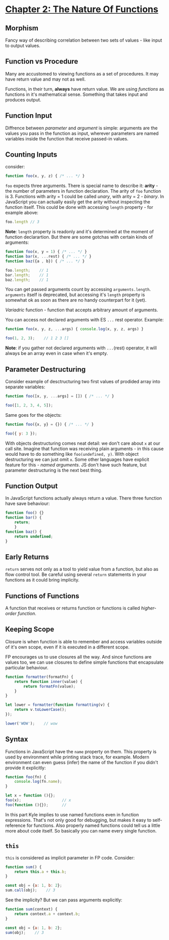 # [Chapter 2: The Nature Of Functions](https://github.com/getify/Functional-Light-JS/blob/master/manuscript/ch2.md/#chapter-2-the-nature-of-functions)

## Morphism

Fancy way of describing correlation between two sets of values - like input to output values. 

## Function vs Procedure

Many are accustomed to viewing functions as a set of procedures. It may have return value and may not as well.

Functions, in their turn, **always** have return value. We are using *functions* as functions in it's mathematical sense. Something that takes input and produces output.

## Function Input

Diffrence between *parameter* and *argument* is simple: arguments are the values you pass in the function as input, wherever parameters are named variables inside the function that receive passed-in values.

## Counting Inputs

consider:

```JavaScript
function foo(x, y, z) { /* ... */ }
```

`foo` expects three arguments. There is special name to describe it: **arity** - the number of parameters in function declaration. The arity of `foo` function is 3. Functions with arity = 1 could be called *unary*, with arity = 2 - *binary*. In JavaScript you can actually easily get the arity without inspecting the function itself. This could be done with accessing `length` property - for example above:

```JavaScript
foo.length // 3
```

**Note**: `length` property is readonly and it's determined at the moment of function declarartion. But there are some gotchas with certain kinds of arguments:

```JavaScript
function foo(x, y = 1) { /* ... */ }
function bar(x, ...rest) { /* ... */ }
function baz({a , b}) { /* ... */ }

foo.length;    // 1
bar.length;    // 1
baz.length;    // 1
```

You can get passed arguments count by accessing `arguments.length`. `arguments` itself is deprecated, but accessing it's `length` property is somewhat ok as soon as there are no handy counterpart for it (yet).

*Variadric* function - function that accepts arbitrary amount of arguments.

You can access not declared arguments with ES `...` rest operator. Example:

```JavaScript
function foo(x, y, z, ...args) { console.log(x, y, z, args) }

foo(1, 2, 3);    // 1 2 3 []
```

**Note**: if you gather not declared arguments with `...`(rest) operator, it will always be an array even in case when it's empty.

## Parameter Destructuring

Consider example of desctructuring two first values of prodided array into separate variables:

```JavaScript
function foo([x, y, ...args] = []) { /* ... */ }

foo([1, 2, 3, 4, 5]);
```

Same goes for the objects:

```JavaScript
function foo({x, y} = {}) { /* ... */ }

foo({ y: 3 });
```

With objects destructuring comes neat detail: we don't care about `x` at our call site. Imagine that function was receiving plain arguments - in this cause would have to do something like `foo(undefined, y)`. With object destructuring we can just omit `x`. Some other languages have explicit feature for this - *named arguments*. JS don't have such feature, but parameter destructuring is the next best thing.

## Function Output

In JavaScript functions actually always return a value. There three function have save behaviour:

```JavaScript
function foo() {}
function bar() {
    return;
    }
function baz() {
    return undefined;
}
```

## Early Returns

`return` serves not only as a tool to yield value from a function, but also as flow control tool. Be careful using several `return` statements in your functions as it could bring implicity.

## Functions of Functions

A function that receives or returns function or functions is called *higher-order function*.

## Keeping Scope

Closure is when function is able to remember and access variables outside of it's own scope, even if it is executed in a different scope.

FP encourages us to use closures all the way. And since functions are values too, we can use closures to define simple functions that encapsulate particular behaviour.

```JavaScript
function formatter(formatFn) {
    return function inner(value) {
        return formatFn(value);
    }
}

let lower = formatter(function formatting(v) {
    return v.toLowerCase();
});

lower('WOW');    // wow
```

## Syntax

Functions in JavaScript have the `name` property on them. This property is used by environment while printing stack trace, for example. Modern environment can even guess (infer) the name of the function if you didn't provide it explicitly:

```JavaScript
function foo(fn) {
    console.log(fn.name);
}

let x = function (){};
foo(x);                  // x
foo(function (){});      //
```

In this part Kyle implies to use named functions even in function expressions. That's not only good for debugging, but makes it easy to self-reference for functions. Also properly named functions could tell us a little more about code itself. So basically you can name every single function.

## `this`

`this` is considered as implicit parameter in FP code. Consider:

```JavaScript
function sum() {
    return this.a + this.b;
}

const obj = {a: 1, b: 2};
sum.call(obj);    // 3
```

See the implicity? But we can pass arguments explicitly:

```JavaScript
function sum(context) {
    return context.a + context.b;
}

const obj = {a: 1, b: 2};
sum(obj);    // 3
```